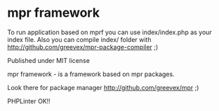 mpr framework
===

To run application based on mprf you can use index/index.php as your index file.
Also you can compile index/ folder with http://github.com/greevex/mpr-package-compiler ;)

Published under MIT license

mpr framework - is a framework based on mpr packages.

Look there for package manager http://github.com/greevex/mpr ;)

PHPLinter OK!!